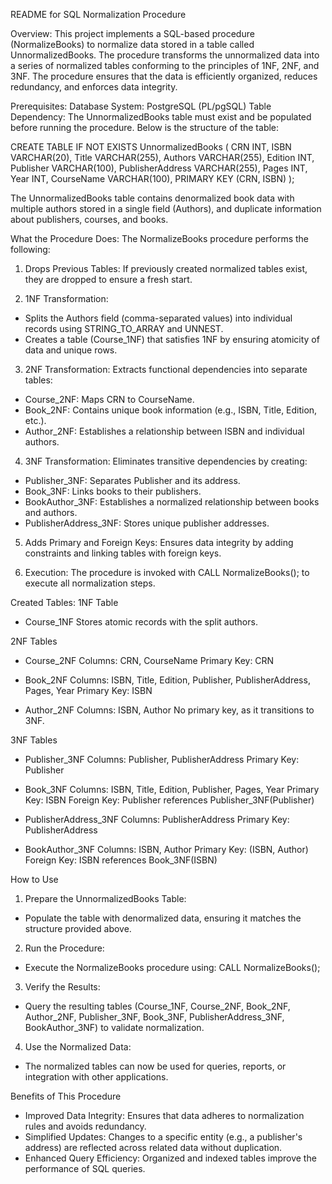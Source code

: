 README for SQL Normalization Procedure

Overview:
This project implements a SQL-based procedure (NormalizeBooks) to normalize data stored in a table called UnnormalizedBooks. The procedure transforms the unnormalized data into a series of normalized tables conforming to the principles of 1NF, 2NF, and 3NF. The procedure ensures that the data is efficiently organized, reduces redundancy, and enforces data integrity.

Prerequisites:
Database System: PostgreSQL (PL/pgSQL)
Table Dependency: The UnnormalizedBooks table must exist and be populated before running the procedure. Below is the structure of the table:

CREATE TABLE IF NOT EXISTS UnnormalizedBooks (
    CRN INT,
    ISBN VARCHAR(20),
    Title VARCHAR(255),
    Authors VARCHAR(255),
    Edition INT,
    Publisher VARCHAR(100),
    PublisherAddress VARCHAR(255),
    Pages INT,
    Year INT,
    CourseName VARCHAR(100),
    PRIMARY KEY (CRN, ISBN)
);

The UnnormalizedBooks table contains denormalized book data with multiple authors stored in a single field (Authors), and duplicate information about publishers, courses, and books.

What the Procedure Does:
The NormalizeBooks procedure performs the following:
1. Drops Previous Tables: If previously created normalized tables exist, they are dropped to ensure a fresh start.

2. 1NF Transformation:
- Splits the Authors field (comma-separated values) into individual records using STRING_TO_ARRAY and UNNEST.
- Creates a table (Course_1NF) that satisfies 1NF by ensuring atomicity of data and unique rows.

3. 2NF Transformation:
Extracts functional dependencies into separate tables:
- Course_2NF: Maps CRN to CourseName.
- Book_2NF: Contains unique book information (e.g., ISBN, Title, Edition, etc.).
- Author_2NF: Establishes a relationship between ISBN and individual authors.

4. 3NF Transformation:
Eliminates transitive dependencies by creating:
- Publisher_3NF: Separates Publisher and its address.
- Book_3NF: Links books to their publishers.
- BookAuthor_3NF: Establishes a normalized relationship between books and authors.
- PublisherAddress_3NF: Stores unique publisher addresses.

5. Adds Primary and Foreign Keys:
Ensures data integrity by adding constraints and linking tables with foreign keys.

6. Execution:
The procedure is invoked with CALL NormalizeBooks(); to execute all normalization steps.

Created Tables:
1NF Table
- Course_1NF
Stores atomic records with the split authors.

2NF Tables
- Course_2NF
Columns: CRN, CourseName
Primary Key: CRN

- Book_2NF
Columns: ISBN, Title, Edition, Publisher, PublisherAddress, Pages, Year
Primary Key: ISBN

- Author_2NF
Columns: ISBN, Author
No primary key, as it transitions to 3NF.

3NF Tables
- Publisher_3NF
Columns: Publisher, PublisherAddress
Primary Key: Publisher

- Book_3NF
Columns: ISBN, Title, Edition, Publisher, Pages, Year
Primary Key: ISBN
Foreign Key: Publisher references Publisher_3NF(Publisher)

- PublisherAddress_3NF
Columns: PublisherAddress
Primary Key: PublisherAddress

- BookAuthor_3NF
Columns: ISBN, Author
Primary Key: (ISBN, Author)
Foreign Key: ISBN references Book_3NF(ISBN)

How to Use
1. Prepare the UnnormalizedBooks Table:
- Populate the table with denormalized data, ensuring it matches the structure provided above.
2. Run the Procedure:
- Execute the NormalizeBooks procedure using: CALL NormalizeBooks();
3. Verify the Results:
- Query the resulting tables (Course_1NF, Course_2NF, Book_2NF, Author_2NF, Publisher_3NF, Book_3NF, PublisherAddress_3NF, BookAuthor_3NF) to validate normalization.
4. Use the Normalized Data:
- The normalized tables can now be used for queries, reports, or integration with other applications.

Benefits of This Procedure
- Improved Data Integrity: Ensures that data adheres to normalization rules and avoids redundancy.
- Simplified Updates: Changes to a specific entity (e.g., a publisher's address) are reflected across related data without duplication.
- Enhanced Query Efficiency: Organized and indexed tables improve the performance of SQL queries.







